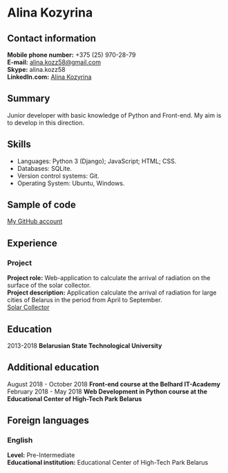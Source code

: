 # Alina Kozyrina  

## Contact information  
**Mobile phone number:**  +375 (25) 970-28-79  
**E-mail:** alina.kozz58@gmail.com  
**Skype:** alina.kozz58  
**LinkedIn.com:** [Alina Kozyrina](https://www.linkedin.com/in/alina-kozyrina)

## Summary  
Junior developer with basic knowledge of Python and Front-end. My aim is to develop in this direction.  

## Skills  
* Languages: Python 3 (Django); JavaScript; HTML; CSS.
* Databases: SQLite.
* Version control systems: Git.
* Operating System: Ubuntu, Windows.  

## Sample of code  
[My GitHub account](https://github.com/AlinaKozz)  

## Experience  
### Project
**Project role:** Web-application to calculate the arrival of radiation on the surface of the solar collector.  
**Project description:** Application calculate the arrival of radiation for large cities of Belarus in the period from April to September.  
[Solar Collector](https://github.com/AlinaKozz/solarcollector)  

## Education  
2013-2018 **Belarusian State Technological University**  

## Additional education  
August 2018 - October 2018 **Front-end course at the Belhard IT-Academy**  
February 2018 - May 2018 **Web Development in Python course at the Educational Center of High-Tech Park Belarus**  

## Foreign languages  
### English  
**Level:** Pre-Intermediate  
**Educational institution:** Educational Center of High-Tech Park Belarus
